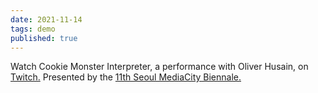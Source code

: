 ```yaml
---
date: 2021-11-14
tags: demo
published: true
---
```


Watch Cookie Monster Interpreter, a performance with Oliver Husain, on [Twitch.](https://www.twitch.tv/cookiemonsterinterpreter) Presented by the [11th Seoul MediaCity Biennale.](https://www.mediacityseoul.kr/en/c-kie-m-nster-nterpreter)

